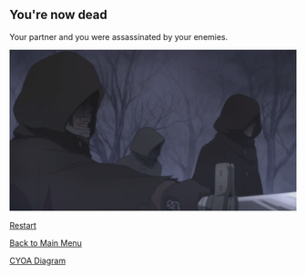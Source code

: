 ## You're now dead

Your partner and you were assassinated by your enemies.

![](../images/forest-death.png) 

[Restart](start.md)  

[Back to Main Menu](../README.md)

[CYOA Diagram](https://docs.google.com/drawings/d/10zg9kS2b_twrKrwHkrUDNyGKxz7eVm7TwXgIEUePHK8/edit?usp=sharing)